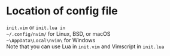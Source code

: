 # Location of config file

`init.vim` or `init.lua in`  
`~/.config/nvim/` for Linux, BSD, or macOS  
`~\AppData\Local\nvim\` for Windows  
Note that you can use Lua in `init.vim` and Vimscript in `init.lua`  
